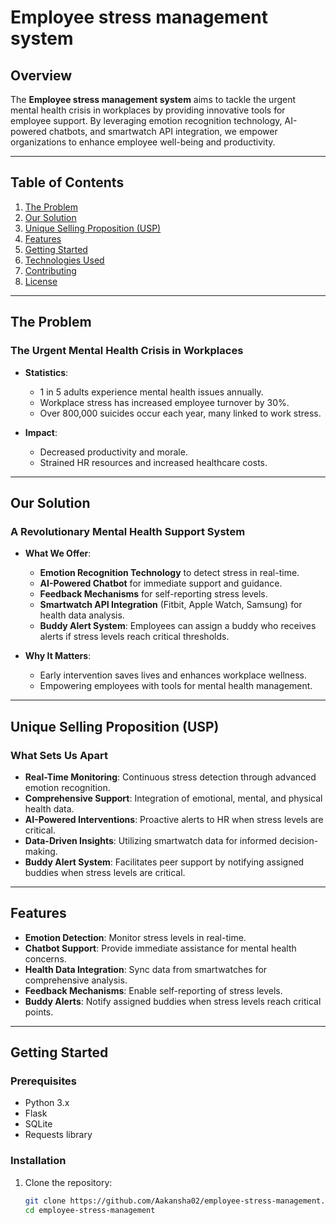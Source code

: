 # Employee stress management system

## Overview

The **Employee stress management system** aims to tackle the urgent mental health crisis in workplaces by providing innovative tools for employee support. By leveraging emotion recognition technology, AI-powered chatbots, and smartwatch API integration, we empower organizations to enhance employee well-being and productivity.

---

## Table of Contents

1. [The Problem](#the-problem)
2. [Our Solution](#our-solution)
3. [Unique Selling Proposition (USP)](#unique-selling-proposition-usp)
4. [Features](#features)
5. [Getting Started](#getting-started)
6. [Technologies Used](#technologies-used)
7. [Contributing](#contributing)
8. [License](#license)

---

## The Problem

### The Urgent Mental Health Crisis in Workplaces

- **Statistics**:
  - 1 in 5 adults experience mental health issues annually.
  - Workplace stress has increased employee turnover by 30%.
  - Over 800,000 suicides occur each year, many linked to work stress.

- **Impact**:
  - Decreased productivity and morale.
  - Strained HR resources and increased healthcare costs.

---

## Our Solution

### A Revolutionary Mental Health Support System

- **What We Offer**:
  - **Emotion Recognition Technology** to detect stress in real-time.
  - **AI-Powered Chatbot** for immediate support and guidance.
  - **Feedback Mechanisms** for self-reporting stress levels.
  - **Smartwatch API Integration** (Fitbit, Apple Watch, Samsung) for health data analysis.
  - **Buddy Alert System**: Employees can assign a buddy who receives alerts if stress levels reach critical thresholds.

- **Why It Matters**:
  - Early intervention saves lives and enhances workplace wellness.
  - Empowering employees with tools for mental health management.

---

## Unique Selling Proposition (USP)

### What Sets Us Apart

- **Real-Time Monitoring**: Continuous stress detection through advanced emotion recognition.
- **Comprehensive Support**: Integration of emotional, mental, and physical health data.
- **AI-Powered Interventions**: Proactive alerts to HR when stress levels are critical.
- **Data-Driven Insights**: Utilizing smartwatch data for informed decision-making.
- **Buddy Alert System**: Facilitates peer support by notifying assigned buddies when stress levels are critical.

---

## Features

- **Emotion Detection**: Monitor stress levels in real-time.
- **Chatbot Support**: Provide immediate assistance for mental health concerns.
- **Health Data Integration**: Sync data from smartwatches for comprehensive analysis.
- **Feedback Mechanisms**: Enable self-reporting of stress levels.
- **Buddy Alerts**: Notify assigned buddies when stress levels reach critical points.

---

## Getting Started

### Prerequisites

- Python 3.x
- Flask
- SQLite
- Requests library

### Installation

1. Clone the repository:
   ```bash
   git clone https://github.com/Aakansha02/employee-stress-management.git
   cd employee-stress-management
